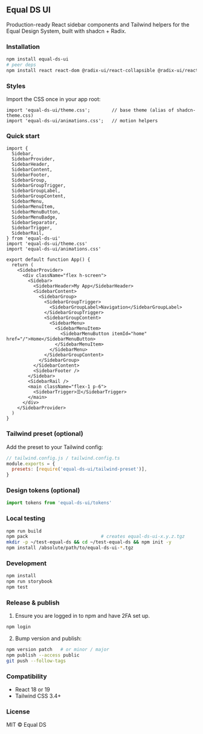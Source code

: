 ## Equal DS UI

Production-ready React sidebar components and Tailwind helpers for the Equal Design System, built with shadcn + Radix.

### Installation

```bash
npm install equal-ds-ui
# peer deps
npm install react react-dom @radix-ui/react-collapsible @radix-ui/react-tooltip @radix-ui/react-visually-hidden lucide-react tailwindcss
```

### Styles

Import the CSS once in your app root:

```tsx
import 'equal-ds-ui/theme.css';        // base theme (alias of shadcn-theme.css)
import 'equal-ds-ui/animations.css';   // motion helpers
```

### Quick start

```tsx
import {
  Sidebar,
  SidebarProvider,
  SidebarHeader,
  SidebarContent,
  SidebarFooter,
  SidebarGroup,
  SidebarGroupTrigger,
  SidebarGroupLabel,
  SidebarGroupContent,
  SidebarMenu,
  SidebarMenuItem,
  SidebarMenuButton,
  SidebarMenuBadge,
  SidebarSeparator,
  SidebarTrigger,
  SidebarRail,
} from 'equal-ds-ui'
import 'equal-ds-ui/theme.css'
import 'equal-ds-ui/animations.css'

export default function App() {
  return (
    <SidebarProvider>
      <div className="flex h-screen">
        <Sidebar>
          <SidebarHeader>My App</SidebarHeader>
          <SidebarContent>
            <SidebarGroup>
              <SidebarGroupTrigger>
                <SidebarGroupLabel>Navigation</SidebarGroupLabel>
              </SidebarGroupTrigger>
              <SidebarGroupContent>
                <SidebarMenu>
                  <SidebarMenuItem>
                    <SidebarMenuButton itemId="home" href="/">Home</SidebarMenuButton>
                  </SidebarMenuItem>
                </SidebarMenu>
              </SidebarGroupContent>
            </SidebarGroup>
          </SidebarContent>
          <SidebarFooter />
        </Sidebar>
        <SidebarRail />
        <main className="flex-1 p-6">
          <SidebarTrigger>☰</SidebarTrigger>
        </main>
      </div>
    </SidebarProvider>
  )
}
```

### Tailwind preset (optional)

Add the preset to your Tailwind config:

```js
// tailwind.config.js / tailwind.config.ts
module.exports = {
  presets: [require('equal-ds-ui/tailwind-preset')],
}
```

### Design tokens (optional)

```ts
import tokens from 'equal-ds-ui/tokens'
```

### Local testing

```bash
npm run build
npm pack                           # creates equal-ds-ui-x.y.z.tgz
mkdir -p ~/test-equal-ds && cd ~/test-equal-ds && npm init -y
npm install /absolute/path/to/equal-ds-ui-*.tgz
```

### Development

```bash
npm install
npm run storybook
npm test
```

### Release & publish

1) Ensure you are logged in to npm and have 2FA set up.

```bash
npm login
```

2) Bump version and publish:

```bash
npm version patch   # or minor / major
npm publish --access public
git push --follow-tags
```

### Compatibility

- React 18 or 19
- Tailwind CSS 3.4+

### License

MIT © Equal DS


